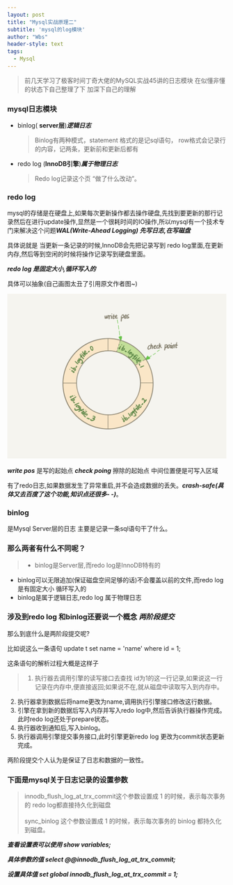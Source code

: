 ```yaml
---
layout: post
title: "Mysql实战原理二"
subtitle: 'mysql的log模块'
author: "Wbs"
header-style: text
tags:
  - Mysql
---
```


> 前几天学习了极客时间丁奇大佬的MySQL实战45讲的日志模块 在似懂非懂的状态下自己整理了下 加深下自己的理解

### mysql日志模块

* binlog( **server层**)***逻辑日志*** 

	> Binlog有两种模式，statement 格式的是记sql语句， row格式会记录行的内容，记两条，更新前和更新后都有

* redo log (**InnoDB引擎**)***属于物理日志***

	> Redo log记录这个页 “做了什么改动”。



### redo log

mysql的存储是在硬盘上,如果每次更新操作都去操作硬盘,先找到要更新的那行记录然后在进行update操作,显然是一个很耗时间的IO操作,所以mysql有一个技术专门来解决这个问题***WAL(Write-Ahead Logging) 先写日志,在写磁盘***<br/>

具体说就是 当更新一条记录的时候,InnoDB会先把记录写到 redo log里面,在更新内存,然后等到空闲的时候将操作记录写到硬盘里面。

***redo log 是固定大小,循环写入的***

具体可以抽象(自己画图太丑了引用原文作者图~)

![redo log](/img/mysql/mysql-log.png)

***write pos*** 是写的起始点 ***check poing*** 擦除的起始点 中间位置便是可写入区域

有了redo日志,如果数据发生了异常重启,并不会造成数据的丢失。***crash-safe(具体又去百度了这个功能,知识点还很多- -)***。

### binlog

是Mysql Server层的日志 主要是记录一条sql语句干了什么。


### 那么两者有什么不同呢？

> * binlog是Server层,而redo log是InnoDB特有的
* binlog可以无限追加(保证磁盘空间足够的话)不会覆盖以前的文件,而redo log是有固定大小 循环写入的
* binlog是属于逻辑日志,redo log 属于物理日志

### 涉及到redo log 和binlog还要说一个概念 _两阶段提交_

那么到底什么是两阶段提交呢?

比如说这么一条语句 update t set name = 'name' where id = 1;

这条语句的解析过程大概是这样子

>1. 执行器去调用引擎的读写接口去查找 id为1的这一行记录,如果说这一行记录在内存中,便直接返回;如果说不在,就从磁盘中读取写入到内存中。
2. 执行器拿到数据后将name更改为name,调用执行引擎接口修改这行数据。
3. 引擎在拿到新的数据后写入内存并写入redo log中,然后告诉执行器操作完成。此时redo log还处于prepare状态。
4. 执行器收到通知后,写入binlog。
5. 执行器调用引擎提交事务接口,此时引擎更新redo log 更改为commit状态更新完成。

两阶段提交个人认为是保证了日志和数据的一致性。


### 下面是mysql关于日志记录的设置参数

> innodb\_flush\_log\_at\_trx\_commit这个参数设置成 1 的时候，表示每次事务的 redo log都直接持久化到磁盘<br/><br/>
> sync\_binlog 这个参数设置成 1 的时候，表示每次事务的 binlog 都持久化到磁盘。

***查看设置表可以使用 show variables;***

***具体参数的值 select @@innodb\_flush\_log\_at\_trx\_commit;***

***设置具体值 set global innodb\_flush\_log\_at\_trx\_commit = 1;***


 













